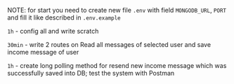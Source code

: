 NOTE: for start you need to create new file `.env` with field `MONGODB_URL`, `PORT` and fill it like described in `.env.example`

`1h` - config all and write scratch 

`30min` - write 2 routes on Read all messages of selected user and save income message of user

`1h` - create long polling method for resend new income message which was successfully saved into DB; test the system with Postman